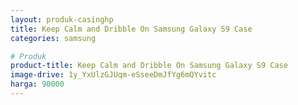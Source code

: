```yaml
---
layout: produk-casinghp
title: Keep Calm and Dribble On Samsung Galaxy S9 Case
categories: samsung

# Produk
product-title: Keep Calm and Dribble On Samsung Galaxy S9 Case
image-drive: 1y_YxUlzGJUqm-eSseeDmJfYg6mQYvitc
harga: 90000
---
```

